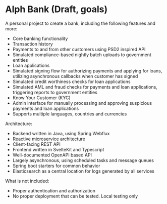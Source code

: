 
# Alph Bank (Draft, goals)

A personal project to create a bank, including the following features and more:
* Core banking functionality
* Transaction history
* Payments to and from other customers using PSD2 inspired API
* Simulated compliance-based nightly batch uploads to government entities
* Loan applications
* Simulated signing flow for authorizing payments and applying for loans, utilizing asynchronous callbacks when customer has signed
* Simulated credit worthiness checks for loan applications
* Simulated AML and fraud checks for payments and loan applications, triggering reports to government entities
* Know Your Customer (KYC) 
* Admin interface for manually processing and approving suspicious payments and loan applications
* Supports multiple languages, countries and currencies


Architecture:
* Backend written in Java, using Spring Webflux
* Reactive microservice architecture
* Client-facing REST API
* Frontend written in SvelteKit and Typescript
* Well-documented OpenAPI based API
* Largely asynchronous, using scheduled tasks and message queues
* Spring boot starters for common behavior
* Elasticsearch as a central location for logs generated by all services

What is not included:
* Proper authentication and authorization
* No proper deployment that can be tested. Local testing only